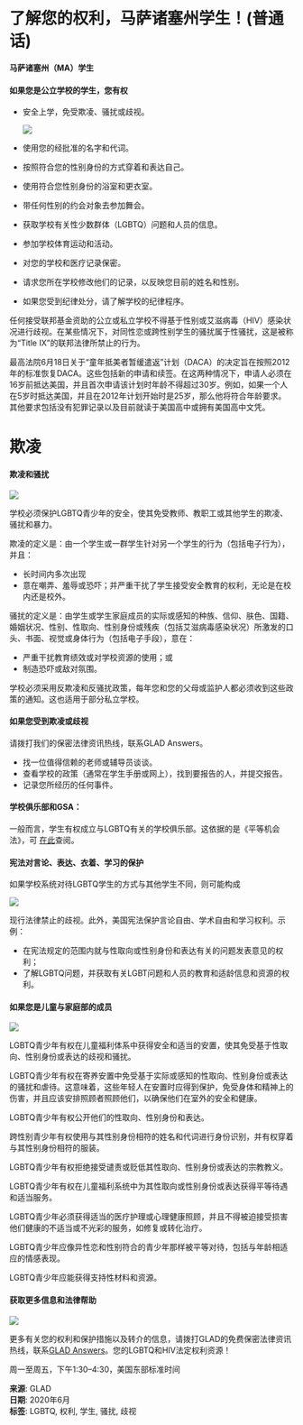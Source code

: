 # 了解您的权利，马萨诸塞州学生！(普通话)

**马萨诸塞州（MA）学生**

#### 如果您是公立学校的学生，您有权

- 安全上学，免受欺凌、骚扰或歧视。
  
  ![](https://glad-org-wpom.nyc3.cdn.digitaloceanspaces.com/wp-content/uploads/2020/06/infographic-illustrations-14-300x271.png)

- 使用您的经批准的名字和代词。
- 按照符合您的性别身份的方式穿着和表达自己。
- 使用符合您性别身份的浴室和更衣室。
- 带任何性别的约会对象去参加舞会。
- 获取学校有关性少数群体（LGBTQ）问题和人员的信息。
- 参加学校体育运动和活动。
- 对您的学校和医疗记录保密。
- 请求您所在学校修改他们的记录，以反映您目前的姓名和性别。
- 如果您受到纪律处分，请了解学校的纪律程序。

任何接受联邦基金资助的公立或私立学校不得基于性别或艾滋病毒（HIV）感染状况进行歧视。在某些情况下，对同性恋或跨性别学生的骚扰属于性骚扰，这是被称为“Title IX”的联邦法律所禁止的行为。

最高法院6月18日关于“童年抵美者暂缓遣返”计划（DACA）的决定旨在按照2012年的标准恢复DACA。这些包括新的申请和续签。在这两种情况下，申请人必须在16岁前抵达美国，并且首次申请该计划时年龄不得超过30岁。例如，如果一个人在5岁时抵达美国，并且在2012年计划开始时是25岁，那么他将符合年龄要求。其他要求包括没有犯罪记录以及目前就读于美国高中或拥有美国高中文凭。

# 欺凌

#### 欺凌和骚扰

![](https://glad-org-wpom.nyc3.cdn.digitaloceanspaces.com/wp-content/uploads/2020/06/infographic-illustrations-04-213x300.png)

学校必须保护LGBTQ青少年的安全，使其免受教师、教职工或其他学生的欺凌、骚扰和暴力。

欺凌的定义是：由一个学生或一群学生针对另一个学生的行为（包括电子行为），并且：

- 长时间内多次出现
- 意在嘲弄、羞辱或恐吓；并严重干扰了学生接受安全教育的权利，无论是在校内还是校外。

骚扰的定义是：由学生或学生家庭成员的实际或感知的种族、信仰、肤色、国籍、婚姻状况、性别、性取向、性别身份或残疾（包括艾滋病毒感染状况）所激发的口头、书面、视觉或身体行为（包括电子手段），意在：

- 严重干扰教育绩效或对学校资源的使用；或
- 制造恐吓或敌对氛围。

学校必须采用反欺凌和反骚扰政策，每年您和您的父母或监护人都必须收到这些政策的通知。这也适用于部分私立学校。

#### 如果您受到欺凌或歧视

请拨打我们的保密法律资讯热线，联系GLAD Answers。

- 找一位值得信赖的老师或辅导员谈谈。
- 查看学校的政策（通常在学生手册或网上），找到要报告的人，并提交报告。
- 记录您所经历的任何事件。

#### 学校俱乐部和GSA：

一般而言，学生有权成立与LGBTQ有关的学校俱乐部。这依据的是《平等机会法》，可 [在此](https://www.law.cornell.edu/uscode/text/20/4071)查阅。

#### 宪法对言论、表达、衣着、学习的保护

如果学校系统对待LGBTQ学生的方式与其他学生不同，则可能构成

![](https://glad-org-wpom.nyc3.cdn.digitaloceanspaces.com/wp-content/uploads/2020/06/infographic-illustrations-13-300x249.png)

现行法律禁止的歧视。此外，美国宪法保护言论自由、学术自由和学习权利。示例：

- 在宪法规定的范围内就与性取向或性别身份和表达有关的问题发表意见的权利；
- 了解LGBTQ问题，并获取有关LGBT问题和人员的教育和适龄信息和资源的权利。

#### 如果您是儿童与家庭部的成员

![](https://glad-org-wpom.nyc3.cdn.digitaloceanspaces.com/wp-content/uploads/2020/06/infographic-illustrations-16-214x300.png)

LGBTQ青少年有权在儿童福利体系中获得安全和适当的安置，使其免受基于性取向、性别身份或表达的歧视和骚扰。

LGBTQ青少年有权在寄养安置中免受基于实际或感知的性取向、性别身份或表达的骚扰和虐待。这意味着，这些年轻人在安置时应得到保护，免受身体和精神上的伤害，并且应该安排照顾者照顾他们，以确保他们在室外的安全和健康。

LGBTQ青少年有权公开他们的性取向、性别身份和表达。

跨性别青少年有权使用与其性别身份相符的姓名和代词进行身份识别，并有权穿着与其性别身份相符的服装。

LGBTQ青少年有权拒绝接受谴责或贬低其性取向、性别身份或表达的宗教教义。

LGBTQ青少年有权在儿童福利系统中为其性取向或性别身份或表达获得平等待遇和适当服务。

LGBTQ青少年必须获得适当的医疗护理或心理健康照顾，并且不得被迫接受损害他们健康的不适当或不光彩的服务，如修复或转化治疗。

LGBTQ青少年应像异性恋和性别符合的青少年那样被平等对待，包括与年龄相适应的情感表现。

LGBTQ青少年应能获得支持性材料和资源。

#### 获取更多信息和法律帮助

![](https://glad-org-wpom.nyc3.cdn.digitaloceanspaces.com/wp-content/uploads/2016/10/glad-answers-pop-up-image.png)

更多有关您的权利和保护措施以及转介的信息，请拨打GLAD的免费保密法律资讯热线，联系[GLAD Answers](https://www.glad.org/know-your-rights/glad-answers/)。您的LGBTQ和HIV法定权利资源！

周一至周五，下午1:30–4:30，美国东部标准时间

**来源**: GLAD  
**日期**: 2020年6月  
**标签**: LGBTQ, 权利, 学生, 骚扰, 歧视  